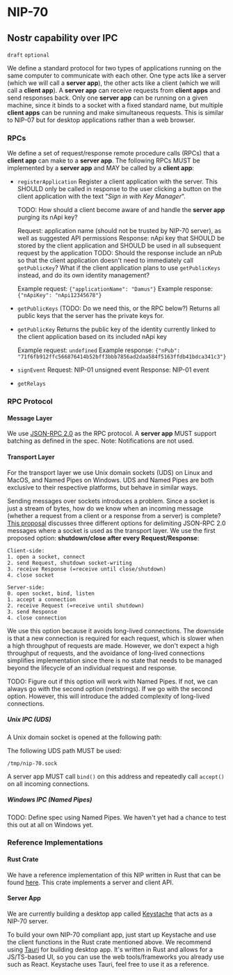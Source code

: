 # NIP-70

## Nostr capability over IPC

`draft` `optional`

We define a standard protocol for two types of applications running on the same computer to communicate with each other. One type acts like a server (which we will call a **server app**), the other acts like a client (which we will call a **client app**). A **server app** can receive requests from **client apps** and send responses back. Only one **server app** can be running on a given machine, since it binds to a socket with a fixed standard name, but multiple **client apps** can be running and make simultaneous requests. This is similar to NIP-07 but for desktop applications rather than a web browser.

### RPCs

We define a set of request/response remote procedure calls (RPCs) that a **client app** can make to a **server app**. The following RPCs MUST be implemented by a **server app** and MAY be called by a **client app**:

- `registerApplication`
  Register a client application with the server. This SHOULD only be called in response to the user clicking a button on the client application with the text "_Sign in with Key Manager_".

  TODO: How should a client become aware of and handle the **server app** purging its nApi key?

  Request: application name (should not be trusted by NIP-70 server), as well as suggested API permissions
  Response: nApi key that SHOULD be stored by the client application and SHOULD be used in all subsequent request by the application
  TODO: Should the response include an nPub so that the client application doesn't need to immediately call `getPublicKey`? What if the client application plans to use `getPublicKeys` instead, and do its own identity management?

  Example request: `{"applicationName": "Damus"}`
  Example response: `{"nApiKey": "nApi12345678"}`

- `getPublicKeys` (TODO: Do we need this, or the RPC below?)
  Returns all public keys that the server has the private keys for.

- `getPublicKey`
  Returns the public key of the identity currently linked to the client application based on its included nApi key

  Example request: `undefined`
  Example response: `{"nPub": "71f6fb912ffc566876414b52bff3bbb7856ad2daa584f5163ffdb41bdca341c3"}`

- `signEvent`
  Request: NIP-01 unsigned event
  Response: NIP-01 event

- `getRelays`

### RPC Protocol

#### Message Layer

We use [JSON-RPC 2.0](https://www.jsonrpc.org/specification) as the RPC protocol. A **server app** MUST support batching as defined in the spec. Note: Notifications are not used.

#### Transport Layer

For the transport layer we use Unix domain sockets (UDS) on Linux and MacOS, and Named Pipes on Windows. UDS and Named Pipes are both exclusive to their respective platforms, but behave in similar ways.

Sending messages over sockets introduces a problem. Since a socket is just a stream of bytes, how do we know when an incoming message (whether a request from a client or a response from a server) is complete? [This proposal](https://www.simple-is-better.org/json-rpc/transport_sockets.html) discusses three different options for delimiting JSON-RPC 2.0 messages where a socket is used as the transport layer. We use the first proposed option: **shutdown/close after every Request/Response**:

```
Client-side:
1. open a socket, connect
2. send Request, shutdown socket-writing
3. receive Response (=receive until close/shutdown)
4. close socket

Server-side:
0. open socket, bind, listen
1. accept a connection
2. receive Request (=receive until shutdown)
3. send Response
4. close connection
```

We use this option because it avoids long-lived connections. The downside is that a new connection is required for each request, which is slower when a high throughput of requests are made. However, we don't expect a high throughput of requests, and the avoidance of long-lived connections simplifies implementation since there is no state that needs to be managed beyond the lifecycle of an individual request and response.

TODO: Figure out if this option will work with Named Pipes. If not, we can always go with the second option (netstrings). If we go with the second option. However, this will introduce the added complexity of long-lived connections.

##### Unix IPC (UDS)

A Unix domain socket is opened at the following path:

The following UDS path MUST be used:

`/tmp/nip-70.sock`

A server app MUST call `bind()` on this address and repeatedly call `accept()` on all incoming connections.

##### Windows IPC (Named Pipes)

TODO: Define spec using Named Pipes. We haven't yet had a chance to test this out at all on Windows yet.

### Reference Implementations

#### Rust Crate

We have a reference implementation of this NIP written in Rust that can be found [here](https://crates.io/crates/nip-70). This crate implements a server and client API.

#### Server App

We are currently building a desktop app called [Keystache](https://github.com/Resolvr-io/Keystache) that acts as a NIP-70 server.

To build your own NIP-70 compliant app, just start up Keystache and use the client functions in the Rust crate mentioned above. We recommend using [Tauri](https://tauri.app/) for building desktop app. It's written in Rust and allows for a JS/TS-based UI, so you can use the web tools/frameworks you already use such as React. Keystache uses Tauri, feel free to use it as a reference.
